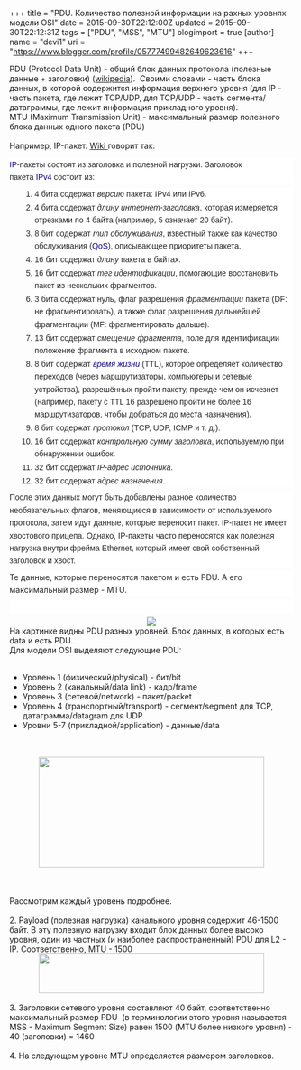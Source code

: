 +++
title = "PDU. Количество полезной информации на рахных уровнях модели OSI"
date = 2015-09-30T22:12:00Z
updated = 2015-09-30T22:12:31Z
tags = ["PDU", "MSS", "MTU"]
blogimport = true 
[author]
	name = "devi1"
	uri = "https://www.blogger.com/profile/05777499482649623616"
+++

PDU (Protocol Data Unit) - общий блок данных протокола (полезные данные + заголовки) (<a href="https://ru.wikipedia.org/wiki/Maximum_transmission_unit#.D0.A1.D0.BC._.D1.82.D0.B0.D0.BA.D0.B6.D0.B5" target="_blank">wikipedia</a>). &nbsp;Своими словами - часть блока данных, в которой содержится информация верхнего уровня (для IP - часть пакета, где лежит TCP/UDP, для TCP/UDP - часть сегмента/датаграммы, где лежит информация прикладного уровня).<br />MTU (Maximum Transmission Unit) - максимальный размер полезного блока данных одного пакета (PDU)<br /><br /><a name='more'></a>Например, IP-пакет. <a href="https://ru.wikipedia.org/wiki/%D0%9F%D0%B0%D0%BA%D0%B5%D1%82_(%D1%81%D0%B5%D1%82%D0%B5%D0%B2%D1%8B%D0%B5_%D1%82%D0%B5%D1%85%D0%BD%D0%BE%D0%BB%D0%BE%D0%B3%D0%B8%D0%B8)#.D0.9F.D1.80.D0.B8.D0.BC.D0.B5.D1.80:_IP_.D0.BF.D0.B0.D0.BA.D0.B5.D1.82" target="_blank">Wiki </a>говорит так:<br /><div style="background-color: white; color: #252525; font-family: sans-serif; font-size: 14px; line-height: 22.4px; margin-bottom: 0.5em; margin-top: 0.5em;"><a href="https://ru.wikipedia.org/wiki/IP" style="background: none; color: #0b0080; text-decoration: none;" title="IP">IP</a>-пакеты состоят из заголовка и полезной нагрузки. Заголовок пакета&nbsp;<a href="https://ru.wikipedia.org/wiki/IPv4" style="background: none; color: #0b0080; text-decoration: none;" title="IPv4">IPv4</a>&nbsp;состоит из:</div><ol style="background-color: white; color: #252525; font-family: sans-serif; font-size: 14px; line-height: 22.4px; list-style-image: none; margin: 0.3em 0px 0px 3.2em; padding: 0px;"><li style="margin-bottom: 0.1em;">4 бита содержат&nbsp;<i>версию</i>&nbsp;пакета: IPv4 или IPv6.</li><li style="margin-bottom: 0.1em;">4 бита содержат&nbsp;<i>длину интернет-заголовка</i>, которая измеряется отрезками по 4 байта (например, 5 означает 20 байт).</li><li style="margin-bottom: 0.1em;">8 бит содержат&nbsp;<i>тип обслуживания</i>, известный также как качество обслуживания (<a href="https://ru.wikipedia.org/wiki/QoS" style="background: none; color: #0b0080; text-decoration: none;" title="QoS">QoS</a>), описывающее приоритеты пакета.</li><li style="margin-bottom: 0.1em;">16 бит содержат&nbsp;<i>длину</i>&nbsp;пакета в байтах.</li><li style="margin-bottom: 0.1em;">16 бит содержат&nbsp;<i>тег идентификации</i>, помогающие восстановить пакет из нескольких фрагментов.</li><li style="margin-bottom: 0.1em;">3 бита содержат нуль, флаг разрешения&nbsp;<i>фрагментации</i>&nbsp;пакета (DF: не фрагментировать), а также флаг разрешения дальнейшей фрагментации (MF: фрагментировать дальше).</li><li style="margin-bottom: 0.1em;">13 бит содержат&nbsp;<i>смещение фрагмента</i>, поле для идентификации положение фрагмента в исходном пакете.</li><li style="margin-bottom: 0.1em;">8 бит содержат&nbsp;<i><a href="https://ru.wikipedia.org/wiki/Time_to_live" style="background: none; color: #0b0080; text-decoration: none;" title="Time to live">время жизни</a></i>&nbsp;(TTL), которое определяет количество переходов (через маршрутизаторы, компьютеры и сетевые устройства), разрешённых пройти пакету, прежде чем он исчезнет (например, пакету с TTL 16 разрешено пройти не более 16 маршрутизаторов, чтобы добраться до места назначения).</li><li style="margin-bottom: 0.1em;">8 бит содержат&nbsp;<i>протокол</i>&nbsp;(TCP, UDP, ICMP и&nbsp;т.&nbsp;д.).</li><li style="margin-bottom: 0.1em;">16 бит содержат&nbsp;<i>контрольную сумму заголовка</i>, используемую при обнаружении ошибок.</li><li style="margin-bottom: 0.1em;">32 бит содержат&nbsp;<i>IP-адрес источника</i>.</li><li style="margin-bottom: 0.1em;">32 бит содержат&nbsp;<i>адрес назначения</i>.</li></ol><div style="background-color: white; color: #252525; font-family: sans-serif; font-size: 14px; line-height: 22.4px; margin-bottom: 0.5em; margin-top: 0.5em;">После этих данных могут быть добавлены разное количество необязательных флагов, меняющиеся в зависимости от используемого протокола, затем идут данные, которые переносит пакет. IP-пакет не имеет хвостового прицепа. Однако, IP-пакеты часто переносятся как полезная нагрузка внутри фрейма Ethernet, который имеет свой собственный заголовок и хвост.</div><div style="background-color: white; color: #252525; line-height: 22.4px; margin-bottom: 0.5em; margin-top: 0.5em;"><span style="font-family: inherit;">Те данные, которые переносятся пакетом и есть PDU. А его максимальный размер - MTU.</span></div><div style="background-color: white; color: #252525; line-height: 22.4px; margin-bottom: 0.5em; margin-top: 0.5em;"><span style="font-family: inherit;"><br /></span></div><div class="separator" style="clear: both; text-align: center;"><a href="https://upload.wikimedia.org/wikipedia/commons/thumb/3/3b/UDP_encapsulation.svg/260px-UDP_encapsulation.svg.png" imageanchor="1" style="margin-left: 1em; margin-right: 1em;"><img border="0" src="https://upload.wikimedia.org/wikipedia/commons/thumb/3/3b/UDP_encapsulation.svg/260px-UDP_encapsulation.svg.png" /></a></div><div class="separator" style="clear: both; text-align: left;">На картинке видны PDU разных уровней. Блок данных, в которых есть data и есть PDU.</div>Для модели OSI выделяют следующие PDU:<br /><br /><ul><li>Уровень 1 (физический/physical) - бит/bit</li><li>Уровень 2 (канальный/data link) - кадр/frame</li><li>Уровень 3 (сетевой/network) - пакет/packet</li><li>Уровень 4 (транспортный/transport) - сегмент/segment для TCP, датаграмма/datagram для UDP</li><li>Уровни 5-7 (прикладной/application) - данные/data</li></ul><br /><div class="separator" style="clear: both; text-align: center;"><br /></div><div class="separator" style="clear: both; text-align: center;"><a href="http://habrastorage.org/getpro/habr/post_images/727/e46/9b7/727e469b76bd68a38f0671128ed9c6af.jpg" imageanchor="1" style="margin-left: 1em; margin-right: 1em;"><img border="0" src="http://habrastorage.org/getpro/habr/post_images/727/e46/9b7/727e469b76bd68a38f0671128ed9c6af.jpg" height="195" width="400" /></a></div><br /><br /><br />Рассмотрим каждый уровень подробнее.<br /><br />2. Payload (полезная нагрузка) канального уровня содержит 46-1500 байт. В эту полезную нагрузку входит блок данных более высоко уровня, один из частных (и наиболее распространенный) PDU для L2 - IP. Соответственно, MTU - 1500<br /><div class="separator" style="clear: both; text-align: center;"><a href="https://upload.wikimedia.org/wikipedia/commons/thumb/1/13/Ethernet_Type_II_Frame_format.svg/700px-Ethernet_Type_II_Frame_format.svg.png" imageanchor="1" style="margin-left: 1em; margin-right: 1em;"><img border="0" height="70" src="https://upload.wikimedia.org/wikipedia/commons/thumb/1/13/Ethernet_Type_II_Frame_format.svg/700px-Ethernet_Type_II_Frame_format.svg.png" width="400" /></a></div><div class="separator" style="clear: both; text-align: center;"><br /></div><div class="separator" style="clear: both; text-align: left;">3. Заголовки сетевого уровня составляют 40 байт, соответственно максимальный размер PDU &nbsp;(в терминологии этого уровня называется MSS - Maximum Segment Size) равен 1500 (MTU более низкого уровня) - 40 (заголовки) = 1460</div><div class="separator" style="clear: both; text-align: left;"><br /></div><div class="separator" style="clear: both; text-align: left;">4. На следующем уровне MTU определяется размером заголовков.</div>
